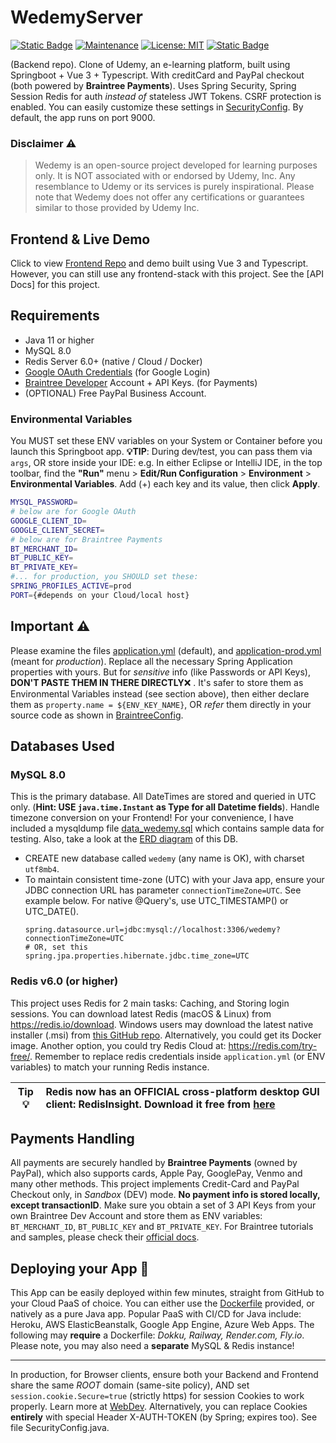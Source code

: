 # WedemyServer

[![Static Badge](https://img.shields.io/badge/API_docs-latest-red)](https://github.com/Longwater1234/WedemyServer/wiki/API-Documentation)
[![Maintenance](https://img.shields.io/badge/Maintained%3F-yes-green.svg)](https://github.com/Longwater1234/WedemyServer/graphs/commit-activity)
[![License: MIT](https://img.shields.io/github/license/Longwater1234/WedemyServer)](https://github.com/Longwater1234/WedemyServer/blob/master/LICENSE)
[![Static Badge](https://img.shields.io/badge/reference-help.md-orange)](HELP.md)


(Backend repo). Clone of Udemy, an e-learning platform, built using Springboot + Vue 3 + Typescript. With creditCard and
PayPal checkout (both powered by **Braintree Payments**). Uses Spring Security, Spring Session Redis for auth _instead
of_ stateless JWT Tokens. CSRF protection is enabled. You can easily customize these settings
in [SecurityConfig](src/main/java/com/davistiba/wedemyserver/config/SecurityConfig.java). By default, the app runs on
port 9000.

### Disclaimer ⚠

> Wedemy is an open-source project developed for learning purposes only. It is NOT associated with or endorsed
> by Udemy, Inc. Any resemblance to Udemy or its services is purely inspirational. Please note that Wedemy does not
> offer any certifications or guarantees similar to those provided by Udemy Inc.

## Frontend & Live Demo

Click to view [Frontend Repo](https://github.com/Longwater1234/WedemyClient) and demo built using Vue 3 and Typescript.
However, you can still use any frontend-stack with this project. See the [API Docs]
for this project.

## Requirements

- Java 11 or higher
- MySQL 8.0
- Redis Server 6.0+ (native / Cloud / Docker)
- [Google OAuth Credentials](https://developers.google.com/identity/gsi/web/guides/get-google-api-clientid) (for Google
  Login)
- [Braintree Developer](https://developer.paypal.com/braintree/docs) Account + API Keys. (for Payments)
- (OPTIONAL) Free PayPal Business Account.

### Environmental Variables

You MUST set these ENV variables on your System or Container before you launch this Springboot app. **💡TIP**: During
dev/test, you can pass them via `args`, OR store inside your IDE: e.g. In either Eclipse or IntelliJ IDE, in the top
toolbar, find the **"Run"** menu > **Edit/Run Configuration** > **Environment** > **Environmental Variables**. Add (+)
each key and its value, then click **Apply**.

```bash
MYSQL_PASSWORD=
# below are for Google OAuth
GOOGLE_CLIENT_ID=
GOOGLE_CLIENT_SECRET=
# below are for Braintree Payments
BT_MERCHANT_ID=
BT_PUBLIC_KEY=
BT_PRIVATE_KEY=
#... for production, you SHOULD set these:
SPRING_PROFILES_ACTIVE=prod
PORT={#depends on your Cloud/local host}
```

## Important ⚠

Please examine the files [application.yml](src/main/resources/application.yml) (default),
and [application-prod.yml](src/main/resources/application-prod.yml) (meant for _production_). Replace all the necessary
Spring Application properties with yours. But for _sensitive_ info (like Passwords or API Keys), **DON'T PASTE THEM IN
THERE DIRECTLY**❌ . It's safer to store them as Environmental Variables instead (see section above), then either
declare them as `property.name = ${ENV_KEY_NAME}`, OR _refer_ them directly in your source code as shown
in [BraintreeConfig](src/main/java/com/davistiba/wedemyserver/config/BraintreeConfig.java).

## Databases Used

### MySQL 8.0

This is the primary database. All DateTimes are stored and queried in UTC only. (**Hint: USE `java.time.Instant` as Type
for all Datetime fields**). Handle timezone conversion on your Frontend! For your convenience, I have included a
mysqldump file [data_wedemy.sql](src/main/resources/data_wedemy.sql) which contains sample data for testing. Also, take
a look at the [ERD diagram](src/main/resources/wedemy_erd.png) of this DB.

- CREATE new database called `wedemy` (any name is OK), with charset `utf8mb4`.
- To maintain consistent time-zone (UTC) with your Java app, ensure your JDBC connection URL has
  parameter `connectionTimeZone=UTC`. See example below. For native @Query's, use UTC_TIMESTAMP() or UTC_DATE().
  ```properties
  spring.datasource.url=jdbc:mysql://localhost:3306/wedemy?connectionTimeZone=UTC
  # OR, set this
  spring.jpa.properties.hibernate.jdbc.time_zone=UTC
  ```

### Redis v6.0 (or higher)

This project uses Redis for 2 main tasks: Caching, and Storing login sessions. You can download latest Redis (macOS &
Linux) from https://redis.io/download. Windows users may download the latest native installer (.msi)
from [this GitHub repo](https://github.com/tporadowski/redis/releases). Alternatively, you could get its Docker image.
Another option, you could try Redis Cloud at: https://redis.com/try-free/. Remember to replace redis credentials
inside `application.yml` (or ENV variables) to match your running Redis instance.

| Tip 💡 | Redis now has an OFFICIAL cross-platform desktop GUI client: RedisInsight. Download it free from [here](https://redis.com/redis-enterprise/redis-insight/) |
|--------|:-----------------------------------------------------------------------------------------------------------------------------------------------------------|

## Payments Handling

All payments are securely handled by **Braintree Payments** (owned by PayPal), which also supports cards, Apple Pay,
GooglePay, Venmo and many other methods. This project implements Credit-Card and PayPal Checkout only, in _Sandbox_
(DEV) mode. **No payment info is stored locally, except transactionID**. Make sure you obtain a set of 3 API Keys from
your own Braintree Dev Account and store them as ENV variables: `BT_MERCHANT_ID`, `BT_PUBLIC_KEY` and `BT_PRIVATE_KEY`.
For Braintree tutorials and samples, please check their [official docs](https://developer.paypal.com/braintree/docs).

## Deploying your App 🚀

This App can be easily deployed within few minutes, straight from GitHub to your Cloud PaaS of choice. You can either
use the [Dockerfile](Dockerfile) provided, or natively as a pure Java app. Popular PaaS with CI/CD for Java include:
Heroku, AWS ElasticBeanstalk, Google App Engine, Azure Web Apps. The following may **require** a Dockerfile: _Dokku,
Railway, Render.com, Fly.io_. Please note, you may also need a **separate** MySQL & Redis instance!

---

[^1]:
In production, for Browser clients, ensure both your Backend and Frontend share the same _ROOT_ domain (same-site
policy), AND set `session.cookie.Secure=true` (strictly https) for session Cookies to work properly. Learn
more at [WebDev](https://web.dev/samesite-cookies-explained/). Alternatively, you can replace Cookies **entirely** with
special Header X-AUTH-TOKEN (by Spring; expires too). See file SecurityConfig.java.

